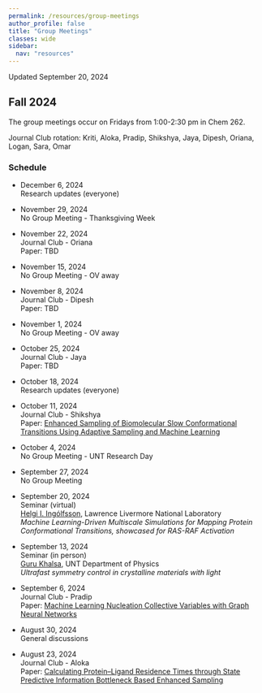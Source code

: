```yaml
---
permalink: /resources/group-meetings 
author_profile: false
title: "Group Meetings"
classes: wide
sidebar:
  nav: "resources"
---
```


Updated September 20, 2024 

## Fall 2024 

The group meetings occur on Fridays from 1:00-2:30 pm in Chem 262. 

Journal Club rotation: Kriti, Aloka, Pradip, Shikshya, Jaya, Dipesh, Oriana, Logan, Sara, Omar 

### Schedule 


- December 6, 2024  
  Research updates (everyone)

- November 29, 2024  
  No Group Meeting - Thanksgiving Week

- November 22, 2024  
  Journal Club - Oriana   
  Paper: TBD

- November 15, 2024  
  No Group Meeting - OV away  

- November 8, 2024  
  Journal Club - Dipesh    
  Paper: TBD    

- November 1, 2024  
  No Group Meeting - OV away  

- October 25, 2024  
  Journal Club - Jaya    
  Paper: TBD    

- October 18, 2024   
  Research updates (everyone)  
  
- October 11, 2024  
  Journal Club - Shikshya   
  Paper: [Enhanced Sampling of Biomolecular Slow Conformational Transitions Using Adaptive Sampling and Machine Learning](https://doi.org/10.1021/acs.jctc.4c00764)  

- October 4, 2024  
  No Group Meeting - UNT Research Day 
  
- September 27, 2024  
  No Group Meeting  
  
- September 20, 2024  
  Seminar (virtual)   
  [Helgi I. Ingólfsson](https://bbs.llnl.gov/HelgiIngolfsson.html), Lawrence Livermore National Laboratory   
  *Machine Learning-Driven Multiscale Simulations for Mapping Protein Conformational Transitions, showcased for RAS-RAF Activation*  

- September 13, 2024  
  Seminar (in person)  
  [Guru Khalsa](https://physics.unt.edu/people/guru-khalsa-phd), UNT Department of Physics    
  *Ultrafast symmetry control in crystalline materials with light*  

- September 6, 2024  
  Journal Club - Pradip  
  Paper: [Machine Learning Nucleation Collective Variables with Graph Neural Networks](https://doi.org/10.1021/acs.jctc.3c00722)  

- August 30, 2024  
  General discussions  

- August 23, 2024  
  Journal Club - Aloka   
  Paper: [Calculating Protein–Ligand Residence Times through State Predictive Information Bottleneck Based Enhanced Sampling](https://doi.org/10.1021/acs.jctc.4c00503)  


  


